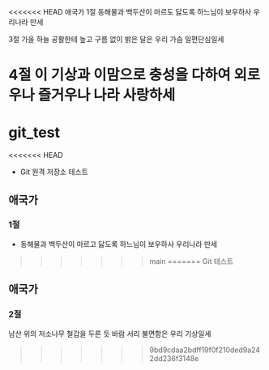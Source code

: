 <<<<<<< HEAD
애국가 
1절
동해물과 백두산이 마르도 닳도록 하느님이 보우하사 우리나라 만세

3절
가을 하늘 공활한테 높고 구름 없이 밝은 달은 우리 가슴 일편단심일세

4절
이 기상과 이맘으로 충성을 다하여 외로우나 즐거우나 나라 사랑하세 
=======
# git_test
<<<<<<< HEAD
* Git 원격 저장소 테스트


## 애국가
### 1절
* 동해물과 백두산이 마르고 닳도록 하느님이 보우하사 우리나라 만세 
>>>>>>> main
=======
Git 테스트
## 애국가
### 2절
남산 위의 저소나무 철갑을 두른 듯 바람 서리 불면함은 우리 기상일세
>>>>>>> 9bd9cdaa2bdff19f0f210ded9a242dd236f3148e
